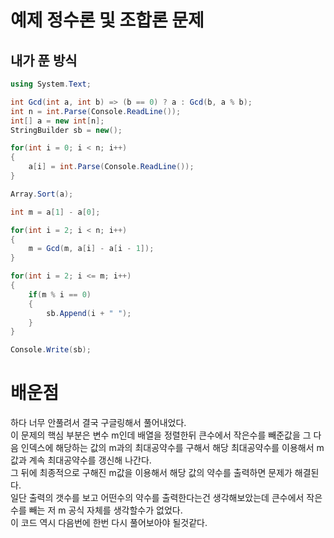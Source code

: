 # 예제 정수론 및 조합론 문제

## 내가 푼 방식
``` cs
using System.Text;

int Gcd(int a, int b) => (b == 0) ? a : Gcd(b, a % b);
int n = int.Parse(Console.ReadLine());
int[] a = new int[n];
StringBuilder sb = new();

for(int i = 0; i < n; i++)
{
    a[i] = int.Parse(Console.ReadLine());
}

Array.Sort(a);

int m = a[1] - a[0];

for(int i = 2; i < n; i++)
{
    m = Gcd(m, a[i] - a[i - 1]);
}

for(int i = 2; i <= m; i++)
{
    if(m % i == 0)
    {
        sb.Append(i + " ");
    }
}

Console.Write(sb);
```

# 배운점
하다 너무 안풀려서 결국 구글링해서 풀어내었다.  
이 문제의 핵심 부분은 변수 m인데 배열을 정렬한뒤 큰수에서 작은수를 빼준값을 그 다음 인덱스에 해당하는 값의 m과의 최대공약수를 구해서 해당 최대공약수를 이용해서 m값과 계속 최대공약수를 갱신해 나간다.  
그 뒤에 최종적으로 구해진 m값을 이용해서 해당 값의 약수를 출력하면 문제가 해결된다.  
일단 출력의 갯수를 보고 어떤수의 약수를 출력한다는건 생각해보았는데 큰수에서 작은수를 빼는 저 m 공식 자체를 생각할수가 없었다.  
이 코드 역시 다음번에 한번 다시 풀어보아야 될것같다.  



